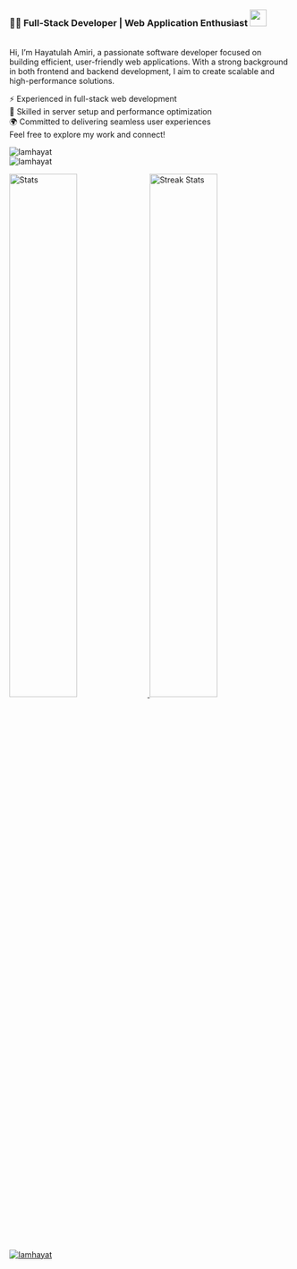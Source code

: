 <h1 align="center">
  <h3>👨‍💻 Full-Stack Developer | Web Application Enthusiast 
  <img src="https://media.giphy.com/media/hvRJCLFzcasrR4ia7z/giphy.gif" width="30" height="30" />
  </h3> <br />
  Hi, I’m Hayatulah Amiri, a passionate software developer focused on building efficient, user-friendly web applications. With a strong background in both frontend and backend development, I aim to create scalable and high-performance solutions. <br />

⚡ Experienced in full-stack web development <br />
🔧 Skilled in server setup and performance optimization <br />
🌍 Committed to delivering seamless user experiences <br />
Feel free to explore my work and connect! <br />
</h1>
<p> 
  <img src="https://komarev.com/ghpvc/?username=Iamhayat&label=Profile%20views&color=0e75b6&style=flat" alt="Iamhayat" /> 
  <br/>
  <img src="https://user-badge.committers.top/afghanistan_private/Iamhayat.svg" alt="Iamhayat" /> 
</p>

<!--<img alt="Iamhayat" height="300" src="https://github.com/Iamhayat/Iamhayat/assets/39488910/2dfe081e-5afd-49e6-bff0-af7f0a7f633c">
<br/> --!>
<!--
- 🔭 I’m currently working on Smart friqi company
-->

<a href="https://github-readme-stats.vercel.app">
    <img width="49%" alt="Stats" src="https://github-readme-stats.vercel.app/api?&count_private=true&include_all_commits=true&username=Iamhayat&theme=onedark&custom_title=GitHub+Stats&hide_border=true"/>
    </a>
<a href="https://github-readme-streak-stats.herokuapp.com">
    <img width="49%" alt="Streak Stats" src="https://github-readme-streak-stats.herokuapp.com/?user=Iamhayat&theme=onedark&hide_border=true"/>
  </a>
<p align="left"> 
  <a href="https://github.com/ryo-ma/github-profile-trophy">
    <img src="https://github-profile-trophy.vercel.app/?username=Iamhayat" alt="Iamhayat" />
  </a> 
</p>
 
<!-- 
- ⚡ 𝙵𝚞𝚗 𝚏𝚊𝚌𝚝 : **𝙱𝚎𝚜𝚝 𝙿𝚊𝚛𝚝 𝙾𝚏 𝚃𝚑𝚎 𝙹𝚘𝚞𝚛𝚗𝚎𝚢 𝙸𝚜 : _𝙸𝚝 𝙴𝚗𝚍𝚜._** -->

